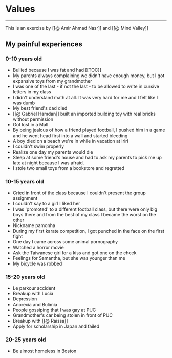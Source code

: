 # Values
---
This is an exercise by [[@ Amir Ahmad Nasr]] and [[@ Mind Valley]]

## My painful experiences

### 0-10 years old
- Bullied because I was fat and had [[TOC]]
- My parents always complaining we didn't have enough money, but I got expansive toys from my grandmother
- I was one of the last - if not the last - to be allowed to write in cursive letters in my class
- I didn't understand math at all. It was very hard for me and I felt like I was dumb
- My best friend's dad died
- [[@ Gabriel Hamdan]] built an imported building toy with real bricks without permission
- Got lost in a Mall
- By being jealous of how a friend played football, I pushed him in a game and he went head first into a wall and started bleeding
- A boy died on a beach we're in while in vacation at Iriri
- I couldn't swim properly
- Realize one day my parents would die
- Sleep at some friend's house and had to ask my parents to pick me up late at night because I was afraid.
- I stole two small toys from a bookstore and regretted

### 10-15 years old
- Cried in front of the class because I couldn't present the group assignment
- I couldn't say to a girl I liked her
- I was 'promoted' to a different football class, but there were only big boys there and from the best of my class I became the worst on the other
- Nickname pamonha
- During my first karate competition, I got punched in the face on the first fight
- One day I came across some animal pornography
- Watched a horror movie
- Ask the Taiwanese girl for a kiss and got one on the cheek
- Feelings for Samantha, but she was younger than me
-  My bicycle was robbed

### 15-20 years old
- Le parkour accident
- Breakup with Lucia
- Depression
- Anorexia and Bulimia
- People gossiping that I was gay at PUC
- Grandmother's car being stolen in front of PUC
- Breakup with [[@ Raissa]]
- Apply for scholarship in Japan and failed

### 20-25 years old
- Be almost homeless in Boston
